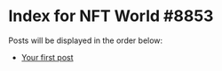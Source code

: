 # Index for NFT World #8853
Posts will be displayed in the order below:

- [Your first post](./001-first.md)

